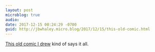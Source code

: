 ```yaml
---
layout: post
microblog: true
audio: 
date: 2017-12-15 00:24:29 -0700
guid: http://jbwhaley.micro.blog/2017/12/15/this-old-comic.html
---
```

[This old comic I drew](http://remybrickhead.com/post/105976547085/256-santa) kind of says it all.

